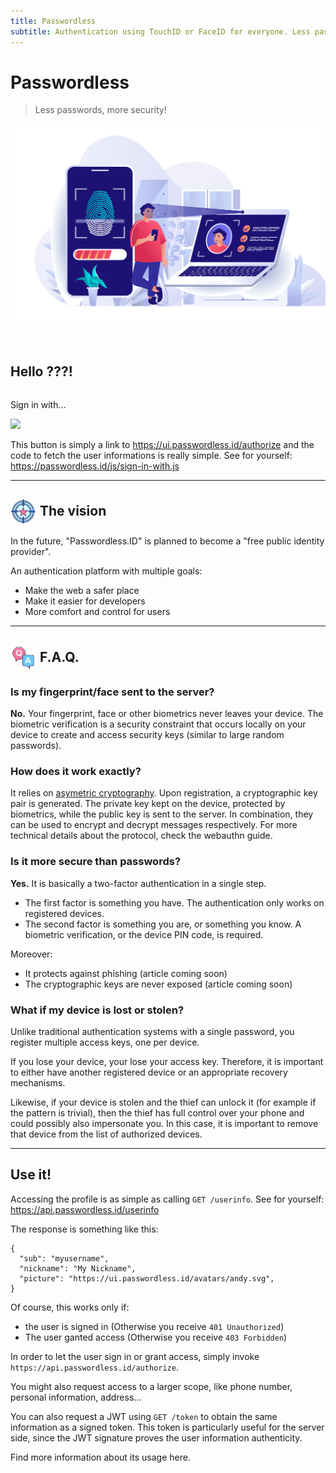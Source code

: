 ```yaml
---
title: Passwordless
subtitle: Authentication using TouchID or FaceID for everyone. Less passwords, more security!
---
```


Passwordless
============

> Less passwords, more security!

![Banner](img/banner-biometric-auth.svg)


<section id="userinfo" class="hidden">
  <div class="user-card">
    <img />
    <h1>Hello ???!</h1>
  </div>
  <pre></pre>
</section>

<section id="login" class="hidden">
  <p>Sign in with...</p>
  <a class="btn-passwordless-id" href="https://ui.passwordless.id/authorize">
    <img src="http://passwordless.id/logo/logo-500x125.svg" />
  </a>
</section>

<link rel="stylesheet" type="text/css" href="css/sign-in-with.css">
<script src="js/sign-in-with.js"></script>

This button is simply a link to https://ui.passwordless.id/authorize and the code to fetch the user informations is really simple. See for yourself: https://passwordless.id/js/sign-in-with.js

---

<img src="img/icon-target.svg" style="height:2em; vertical-align:middle" /> The vision
---------------------------

In the future, "Passwordless.ID" is planned to become a "free public identity provider".

An authentication platform with multiple goals:

- Make the web a safer place
- Make it easier for developers
- More comfort and control for users


---



<img src="img/icon-faq.svg" style="height:2em; vertical-align:middle" /> F.A.Q. 
-------------------------------

### Is my fingerprint/face sent to the server? 

**No.** Your fingerprint, face or other biometrics never leaves your device.
The biometric verification is a security constraint that occurs locally on your device
to create and access security keys (similar to large random passwords).

### How does it work exactly? 

It relies on [asymetric cryptography](https://en.m.wikipedia.org/wiki/Public-key_cryptography). 
Upon registration, a cryptographic key pair is generated.
The private key kept on the device, protected by biometrics,
while the public key is sent to the server.
In combination, they can be used to encrypt and decrypt messages respectively.
For more technical details about the protocol, check the webauthn guide.

### Is it more secure than passwords? 

**Yes.** It is basically a two-factor authentication in a single step. 

- The first factor is something you have. 
The authentication only works on registered devices. 
- The second factor is something you are, or something you know. 
A biometric verification, or the device PIN code, is required.

Moreover:

- It protects against phishing (article coming soon)
- The cryptographic keys are never exposed (article coming soon)

### What if my device is lost or stolen? 

Unlike traditional authentication systems with a single password,
you register multiple access keys, one per device.

If you lose your device, your lose your access key.
Therefore, it is important to either have another registered device or an appropriate recovery mechanisms.

Likewise, if your device is stolen and the thief can unlock it (for example if the pattern is trivial),
then the thief has full control over your phone and could possibly also impersonate you.
In this case, it is important to remove that device from the list of authorized devices.


---

Use it!
-------

Accessing the profile is as simple as calling `GET /userinfo`. See for yourself: https://api.passwordless.id/userinfo

The response is something like this:

    {
      "sub": "myusername",
      "nickname": "My Nickname",
      "picture": "https://ui.passwordless.id/avatars/andy.svg",
    }

Of course, this works only if:

- the user is signed in (Otherwise you receive `401 Unauthorized`)
- The user ganted access (Otherwise you receive `403 Forbidden`)

In order to let the user sign in or grant access, simply invoke `https://api.passwordless.id/authorize`.

You might also request access to a larger scope, like phone number, personal information, address...

You can also request a JWT using `GET /token` to obtain the same information as a signed token. This token is particularly useful for the server side, since the JWT signature proves the user information authenticity.

Find more information about its usage here.



